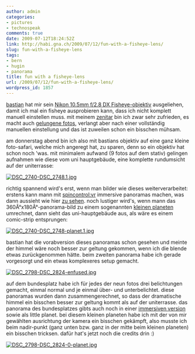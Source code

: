 ```yaml
---
author: admin
categories:
- pictures
- technospeak
comments: true
date: 2009-07-12T18:24:52Z
link: http://habi.gna.ch/2009/07/12/fun-with-a-fisheye-lens/
slug: fun-with-a-fisheye-lens
tags:
- bern
- hugin
- panorama
title: fun with a fisheye-lens
url: /2009/07/12/fun-with-a-fisheye-lens/
wordpress_id: 1857
---
```


[bastian](http://www.dasrecht.net/) hat mir sein [Nikon 10.5mm f/2.8 DX Fisheye-objektiv](http://www.dasrecht.net/v3/photography) ausgeliehen, damit ich mal ein fisheye ausprobieren kann, dass ich nicht komplett manuell einstellen muss. mit meinem [zenitar](http://www.kenrockwell.com/zenit/zenitar-16mm.htm) bin ich zwar sehr zufrieden, es macht auch [gelungene fotos](http://www.flickr.com/photos/habi/tags/zenitar), verlangt aber nach einer vollständig manuellen einstellung und das ist zuweilen schon ein bisschen mühsam.




am donnerstag abend bin ich also mit bastians objektiv auf eine ganz kleine foto-safari, welche mich angeregt hat, zu sparen, denn so ein objektiv hat schon noch 'was. mit minimalem aufwand (9 fotos auf dem stativ) gelingen aufnahmen wie diese vom uni hauptgebäude, eine komplette rundumsicht auf der uniterrasse:




[![DSC_2740-DSC_2748.1.jpg](http://habi.gna.ch/wp-content/uploads/2009/07/DSC_2740-DSC_2748.11.jpg)](http://habi.gna.ch/wp-content/uploads/2009/07/DSC_2740-DSC_2748.1.jpg)


  



richtig spannend wird's erst, wenn man bilder wie dieses weiterverarbeitet: erstens kann mann mit [spincontrol:vr](http://panosalado.com/spincontrol) immersive panoramas machen, was dann aussieht wie hier [zu sehen](http://habi.gna.ch/panoramas/uniterasse.html). noch lustiger wird's, wenn mann das 360Â°x180Â°-panorama-bild zu einem sogenannten [kleinen planeten](http://wiki.panotools.org/Unusual_remappings#Little_planet) umrechnet, dann sieht das uni-hauptgebäude aus, als wäre es einem comic-strip entsprungen:




[![DSC_2740-DSC_2748-planet.1.jpg](http://habi.gna.ch/wp-content/uploads/2009/07/DSC_2740-DSC_2748-planet.11.jpg)](http://habi.gna.ch/wp-content/uploads/2009/07/DSC_2740-DSC_2748-planet.1.jpg)


  



bastian hat die vorabversion dieses panoramas schon gesehen und meinte der himmel wäre noch besser zur geltung gekommen, wenn ich die blende etwas zurückgenommen hätte. beim zweiten panorama habe ich gerade vorgesorgt und ein etwas komplexeres setup gemacht.




[![DSC_2798-DSC_2824-enfused.jpg](http://habi.gna.ch/wp-content/uploads/2009/07/DSC_2798-DSC_2824-enfused1.jpg)](http://habi.gna.ch/wp-content/uploads/2009/07/DSC_2798-DSC_2824-enfused.jpg)


  



auf dem bundesplatz habe ich für jedes der neun fotos drei belichtungen gemacht, einmal normal und je einmal über- und unterbelichtet. diese panoramas wurden dann zusammengerechnet, so dass der dramatische himmel ein bisschen besser zur geltung kommt als auf der uniterrasse. das panorama des bundesplatzes gibts auch noch in einer [immersiven version](http://habi.gna.ch/panoramas/bundesplatz.html) sowie als little planet. bei diesem kleinen planeten habe ich mit der von mir gewählten ausrichtung der kamera ein bisschen gekämpft, also musste ich beim nadir-punkt (ganz unten bzw. ganz in der mitte beim kleinen planeten) ein bisschen tricksen. dafür hat's jetzt noch die credits drin :)




[![DSC_2798-DSC_2824-0-planet.jpg](http://habi.gna.ch/wp-content/uploads/2009/07/DSC_2798-DSC_2824-0-planet1.jpg)](http://habi.gna.ch/wp-content/uploads/2009/07/DSC_2798-DSC_2824-0-planet.jpg)



